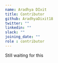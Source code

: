 ```yaml
---
name: Aradhya DIxit
title: Contributor
github: AradhyaDixit18
twitter: ""
linkedin: ""
slack: ""
joining_date: ""
role : contributor
---
```


Still waiting for this
